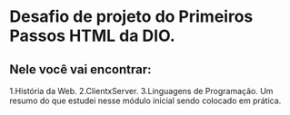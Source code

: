 # Desafio de projeto do Primeiros Passos HTML da DIO. 
## Nele você vai encontrar:
1.História da Web.
2.ClientxServer.
3.Linguagens de Programação.
Um resumo do que estudei nesse módulo inicial sendo colocado em prática.
